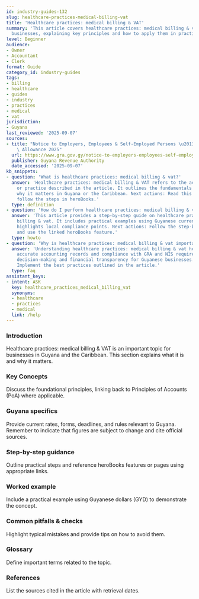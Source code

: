 ```yaml
---
id: industry-guides-132
slug: healthcare-practices-medical-billing-vat
title: 'Healthcare practices: medical billing & VAT'
summary: 'This article covers healthcare practices: medical billing & vat for Guyanese
  businesses, explaining key principles and how to apply them in practice.'
level: Beginner
audience:
- Owner
- Accountant
- Clerk
format: Guide
category_id: industry-guides
tags:
- billing
- healthcare
- guides
- industry
- practices
- medical
- vat
jurisdiction:
- Guyana
last_reviewed: '2025-09-07'
sources:
- title: "Notice to Employers, Employees & Self-Employed Persons \u2013 Revised Personal\
    \ Allowance 2025"
  url: https://www.gra.gov.gy/notice-to-employers-employees-self-employed-persons-revised-personal-allowance-and-deductions-for-income-tax-2025-copy/
  publisher: Guyana Revenue Authority
  date_accessed: '2025-09-07'
kb_snippets:
- question: 'What is healthcare practices: medical billing & vat?'
  answer: 'Healthcare practices: medical billing & VAT refers to the accounting concept
    or practice described in the article. It outlines the fundamentals and explains
    why it matters in Guyana or the Caribbean. Next actions: Read this article and
    follow the steps in heroBooks.'
  type: definition
- question: 'How do I perform healthcare practices: medical billing & vat in heroBooks?'
  answer: 'This article provides a step-by-step guide on healthcare practices: medical
    billing & vat. It includes practical examples using Guyanese currency (GYD) and
    highlights local compliance points. Next actions: Follow the step-by-step section
    and use the linked heroBooks feature.'
  type: howto
- question: 'Why is healthcare practices: medical billing & vat important?'
  answer: 'Understanding healthcare practices: medical billing & vat helps ensure
    accurate accounting records and compliance with GRA and NIS requirements. It improves
    decision-making and financial transparency for Guyanese businesses. Next actions:
    Implement the best practices outlined in the article.'
  type: faq
assistant_keys:
- intent: ASK
  key: healthcare_practices_medical_billing_vat
  synonyms:
  - healthcare
  - practices
  - medical
  link: /help
---
```


### Introduction
Healthcare practices: medical billing & VAT is an important topic for businesses in Guyana and the Caribbean. This section explains what it is and why it matters.

### Key Concepts
Discuss the foundational principles, linking back to Principles of Accounts (PoA) where applicable.

### Guyana specifics
Provide current rates, forms, deadlines, and rules relevant to Guyana. Remember to indicate that figures are subject to change and cite official sources.

### Step-by-step guidance
Outline practical steps and reference heroBooks features or pages using appropriate links.

### Worked example
Include a practical example using Guyanese dollars (GYD) to demonstrate the concept.

### Common pitfalls & checks
Highlight typical mistakes and provide tips on how to avoid them.

### Glossary
Define important terms related to the topic.

### References
List the sources cited in the article with retrieval dates.